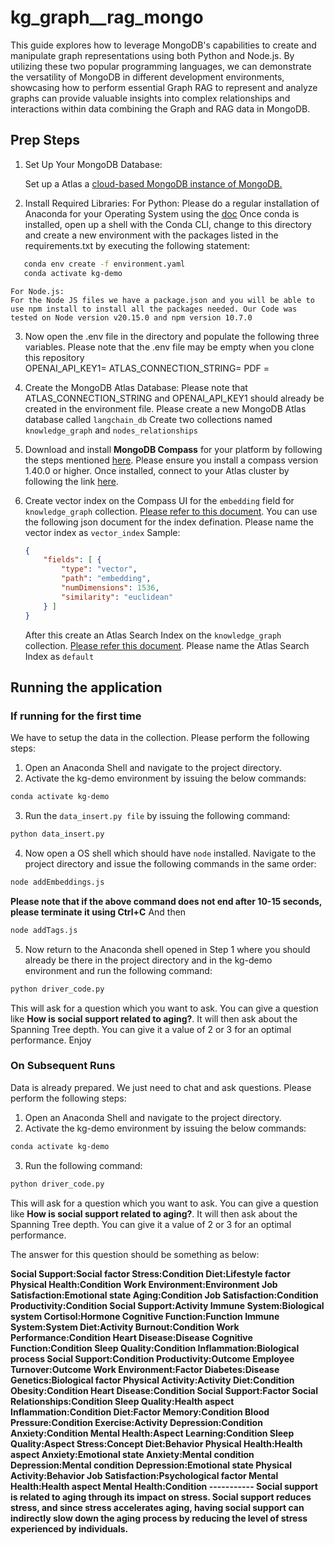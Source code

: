 # kg_graph__rag_mongo
This guide explores how to leverage MongoDB's capabilities to create and manipulate graph representations using both Python and Node.js. By utilizing these two popular programming languages, we can demonstrate the versatility of MongoDB in different development environments, showcasing how to perform essential Graph RAG to represent and analyze graphs can provide valuable insights into complex relationships and interactions within data combining the Graph and RAG data in MongoDB. 


## Prep Steps
1. Set Up Your MongoDB Database:

    Set up a Atlas a [cloud-based MongoDB instance of MongoDB.](https://www.mongodb.com/docs/atlas/tutorial/create-new-cluster/)

2. Install Required Libraries:
    For Python: 
    Please do a regular installation of Anaconda for your Operating System using the [doc](https://docs.conda.io/projects/conda/en/latest/user-guide/install/index.html) 
    Once conda is installed, open up a shell with the Conda CLI, change to this directory and create a new environment with the packages listed in the requirements.txt by executing the following statement:
    
 ```bash
    conda env create -f environment.yaml
    conda activate kg-demo
```
    For Node.js: 
    For the Node JS files we have a package.json and you will be able to use npm install to install all the packages needed. Our Code was tested on Node version v20.15.0 and npm version 10.7.0

3.  Now open the .env file in the directory and populate the following three variables. Please note that the .env file may  be empty when you clone this repository   
    OPENAI_API_KEY1=
    ATLAS_CONNECTION_STRING=
    PDF = 

4. Create the MongoDB Atlas Database:
    Please note that ATLAS_CONNECTION_STRING and OPENAI_API_KEY1 should already be created in the environment file.
    Please create a new MongoDB Atlas database called <code>langchain_db</code>
    Create two collections named <code>knowledge_graph</code> and <code>nodes_relationships</code>

5. Download and install **MongoDB Compass** for your platform by following the steps mentioned [here](https://www.mongodb.com/docs/compass/current/install/). Please ensure you install a compass version 1.40.0 or higher. Once installed, connect to your Atlas cluster by following the link [here](https://www.mongodb.com/docs/compass/current/connect/).

6. Create vector index on the Compass UI for the <code>embedding</code> field for <code>knowledge_graph</code> collection. [Please refer to this document](https://www.mongodb.com/docs/compass/current/indexes/create-vector-search-index/). You can use the following json document for the index defination. Please name the vector index as <code>vector_index</code>
    Sample: 
    ```json
    {
        "fields": [ {
            "type": "vector",
            "path": "embedding",
            "numDimensions": 1536,
            "similarity": "euclidean"
        } ]
    }
    ```
    After this create an Atlas Search Index on the <code>knowledge_graph</code> collection. [Please refer this document](https://www.mongodb.com/docs/compass/current/indexes/create-search-index/). Please name the Atlas Search Index as <code>default</code>
    
    


## Running the application

### If running for the first time
We have to setup the data in the collection. Please perform the following steps:

1. Open an Anaconda Shell and navigate to the project directory.
2. Activate the kg-demo environment by issuing the below commands:
```bash
conda activate kg-demo
```
3. Run the <code>data_insert.py file</code> by issuing the following command:
```bash
python data_insert.py
```
4. Now open a OS shell which should have `node` installed. Navigate to the project directory and issue the following commands in the same order:
```bash
node addEmbeddings.js
```
**Please note that if the above command does not end after 10-15 seconds, please terminate it using Ctrl+C**
And then
```bash
node addTags.js
```
5. Now return to the Anaconda shell opened in Step 1 where you should already be there in the project directory and in the kg-demo environment and run the following command:
```bash
python driver_code.py
```
This will ask for a question which you want to ask. You can give a question like **How is social support related to aging?**.
It will then ask about the Spanning Tree depth. You can give it a value of 2 or 3 for an optimal performance.
Enjoy

### On Subsequent Runs
Data is already prepared. We just need to chat and ask questions. Please perform the following steps:

1. Open an Anaconda Shell and navigate to the project directory.
2. Activate the kg-demo environment by issuing the below commands:
```bash
conda activate kg-demo
```
3. Run the following command:
```bash
python driver_code.py
```
This will ask for a question which you want to ask. You can give a question like **How is social support related to aging?**.
It will then ask about the Spanning Tree depth. You can give it a value of 2 or 3 for an optimal performance.

The answer for this question should be something as below:

**Social Support:Social factor Stress:Condition Diet:Lifestyle factor Physical Health:Condition Work Environment:Environment Job Satisfaction:Emotional state Aging:Condition Job Satisfaction:Condition Productivity:Condition Social Support:Activity Immune System:Biological system Cortisol:Hormone Cognitive Function:Function Immune System:System Diet:Activity Burnout:Condition Work Performance:Condition Heart Disease:Disease Cognitive Function:Condition Sleep Quality:Condition Inflammation:Biological process Social Support:Condition Productivity:Outcome Employee Turnover:Outcome Work Environment:Factor Diabetes:Disease Genetics:Biological factor Physical Activity:Activity Diet:Condition Obesity:Condition Heart Disease:Condition Social Support:Factor Social Relationships:Condition Sleep Quality:Health aspect Inflammation:Condition Diet:Factor Memory:Condition Blood Pressure:Condition Exercise:Activity Depression:Condition Anxiety:Condition Mental Health:Aspect Learning:Condition Sleep Quality:Aspect Stress:Concept Diet:Behavior Physical Health:Health aspect Anxiety:Emotional state Anxiety:Mental condition Depression:Mental condition Depression:Emotional state Physical Activity:Behavior Job Satisfaction:Psychological factor Mental Health:Health aspect Mental Health:Condition -----------
Social support is related to aging through its impact on stress. Social support reduces stress, and since stress accelerates aging, having social support can indirectly slow down the aging process by reducing the level of stress experienced by individuals.**
